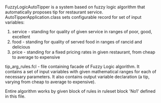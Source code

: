 FuzzyLogicAutoTipper is a system based on fuzzy logic algorithm that automatically proposes tip for restaurant service.
AutoTipperApplication.class sets configurable record for set of input variables:

1) service - standing for quality of given service in ranges of poor, good, excellent
2) food - standing for quality of served food in ranges of rancid and delicious
3) price - standing for a fixed pricing rates in given restaurant, from cheap to average to expensive

tip_arg_rules.fcl - file containing facade of Fuzzy Logic algorithm.
It contains a set of input variables with given mathematical ranges for each of necessary parameters.
It also contains output variable declaration (a tip, varying from cheap to average to expensive).

Entire algorithm works by given block of rules in ruleset block 'No1' defined in this file.